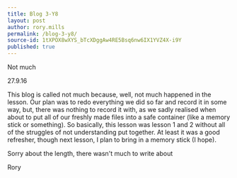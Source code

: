 ```yaml
---
title: Blog 3-Y8
layout: post
author: rory.mills
permalink: /blog-3-y8/
source-id: 1tXPOX8wXYS_bTcXDggAw4RE5Bsq6nw6IX1YVZ4X-i9Y
published: true
---
```

Not much

27.9.16

This blog is called not much because, well, not much happened in the lesson. Our plan was to redo everything we did so far and record it in some way, but, there was nothing to record it with, as we sadly realised when about to put all of our freshly made files into a safe container (like a memory stick or something). So basically, this lesson was lesson 1 and 2 without all of the struggles of not understanding put together. At least it was a good refresher, though next lesson, I plan to bring in a memory stick (I hope).

Sorry about the length, there wasn't much to write about

Rory

